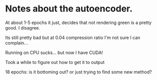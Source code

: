 # Notes about the autoencoder.

At about 1-5 epochs it just, decides that not rendering green is a pretty good. I disagree.

Its still pretty bad but at 0.04 compression ratio I'm not sure I can complain...

Running on CPU sucks... but now I have CUDA!

Took a while to figure out how to get it to output

18 epochs: is it bottoming out? or just trying to find some new method?
